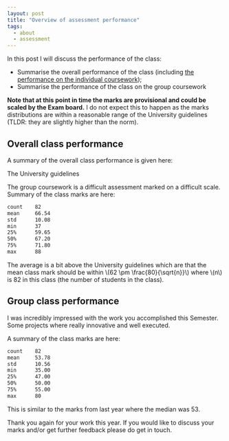 ```yaml
---
layout: post
title: "Overview of assessment performance"
tags:
  - about
  - assessment
---
```


In this post I will discuss the performance of the class:

- Summarise the overall performance of the class (including [the performance on
  the individual coursework]({{site.baseurl}}/2024/04/16/individual-coursework-feedback.html));
- Summarise the performance of the class on the group coursework

**Note that at this point in time the marks are provisional and could be scaled
by the Exam board.** I do not expect this to happen as the marks distributions
are within a reasonable range of the University guidelines (TLDR: they are slightly
higher than the norm).

## Overall class performance

A summary of the overall class performance is given here:

The University guidelines

The group coursework is a difficult assessment marked on a difficult scale.
Summary of the class marks are here:

```txt
count    82
mean     66.54
std      10.08
min      37
25%      59.65
50%      67.20
75%      71.80
max      88
```

The average is a bit above the University guidelines which are that the mean class mark
should be within \\(62 \pm \frac{80}{\sqrt{n}}\\) where \\(n\\) is 82 in this class (the
number of students in the class).

## Group class performance

I was incredibly impressed with the work you accomplished this Semester. Some
projects where really innovative and well executed.

A summary of the class marks are here:

```txt
count    82
mean     53.78
std      10.56
min      35.00
25%      47.00
50%      50.00
75%      55.00
max      80
```

This is similar to the marks from last year where the median was 53.

Thank you again for your work this year. If you would like to discuss your marks
and/or get further feedback please do get in touch.
